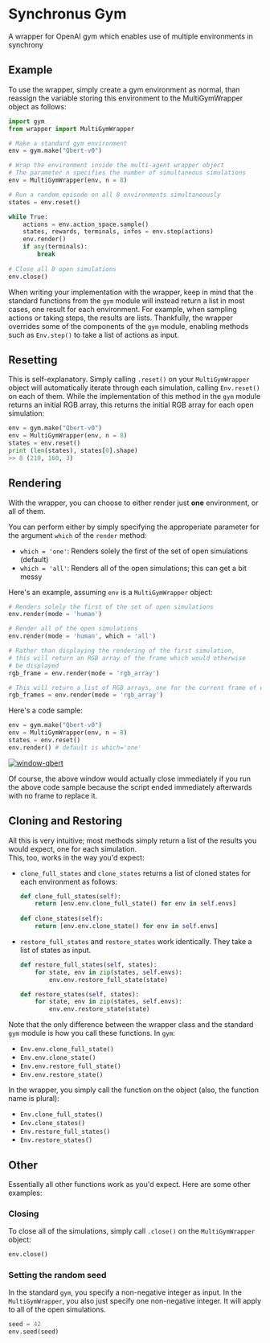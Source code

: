 # Synchronus Gym
A wrapper for OpenAI gym which enables use of multiple environments in synchrony

## Example
To use the wrapper, simply create a gym environment as normal, than reassign the variable storing this environment to the MultiGymWrapper object as follows:
```python
import gym
from wrapper import MultiGymWrapper

# Make a standard gym environment
env = gym.make("Qbert-v0")

# Wrap the environment inside the multi-agent wrapper object
# The parameter n specifies the number of simultaneous simulations
env = MultiGymWrapper(env, n = 8)

# Run a random episode on all 8 environments simultaneously
states = env.reset()

while True:
    actions = env.action_space.sample()
    states, rewards, terminals, infos = env.step(actions)
    env.render()
    if any(terminals):
        break
    
# Close all 8 open simulations
env.close()
```

When writing your implementation with the wrapper, keep in mind that the standard functions from the `gym` module will instead return a list in most cases, one result for each environment. For example, when sampling actions or taking steps, the results are lists. Thankfully, the wrapper overrides some of the components of the `gym` module, enabling methods such as `Env.step()` to take a list of actions as input.

## Resetting
This is self-explanatory. Simply calling `.reset()` on your `MultiGymWrapper` object will automatically iterate through each simulation, calling `Env.reset()` on each of them. While the implementation of this method in the `gym` module returns an initial RGB array, this returns the initial RGB array for each open simulation:
```python
env = gym.make("Qbert-v0")
env = MultiGymWrapper(env, n = 8)
states = env.reset()
print (len(states), states[0].shape)
>> 8 (210, 160, 3)
```

## Rendering
With the wrapper, you can choose to either render just **one** environment, or all of them.

You can perform either by simply specifying the approperiate parameter for the argument `which` of the `render` method:
- `which = 'one'`: Renders solely the first of the set of open simulations (default)
- `which = 'all'`: Renders all of the open simulations; this can get a bit messy

Here's an example, assuming `env` is a `MultiGymWrapper` object:
```python
# Renders solely the first of the set of open simulations
env.render(mode = 'human')

# Render all of the open simulations
env.render(mode = 'human', which = 'all')

# Rather than displaying the rendering of the first simulation,
# this will return an RGB array of the frame which would otherwise
# be displayed
rgb_frame = env.render(mode = 'rgb_array')

# This will return a list of RGB arrays, one for the current frame of each simulation
rgb_frames = env.render(mode = 'rgb_array')
```

Here's a code sample:
```python
env = gym.make("Qbert-v0")
env = MultiGymWrapper(env, n = 8)
states = env.reset()
env.render() # default is which='one'
```
<a href="https://imgbb.com/"><img src="https://i.ibb.co/mTdh37s/window-qbert.png" alt="window-qbert" border="0"></a>

Of course, the above window would actually close immediately if you run the above code sample because the script ended immediately afterwards with no frame to replace it.

## Cloning and Restoring
All this is very intuitive; most methods simply return a list of the results you would expect, one for each simulation. \
This, too, works in the way you'd expect:

- `clone_full_states` and `clone_states` returns a list of cloned states for each environment as follows:
  ```python
  def clone_full_states(self):
      return [env.env.clone_full_state() for env in self.envs]
      
  def clone_states(self):
      return [env.env.clone_state() for env in self.envs]
  ```
  
- `restore_full_states` and `restore_states` work identically. They take a list of states as input.
  ```python
  def restore_full_states(self, states):
      for state, env in zip(states, self.envs):
          env.env.restore_full_state(state)

  def restore_states(self, states):
      for state, env in zip(states, self.envs):
          env.env.restore_state(state)
  ```
  
Note that the only difference between the wrapper class and the standard `gym` module is how you call these functions. In `gym`:
- `Env.env.clone_full_state()`
- `Env.env.clone_state()`
- `Env.env.restore_full_state()`
- `Env.env.restore_state()`

In the wrapper, you simply call the function on the object (also, the function name is plural):
- `Env.clone_full_states()`
- `Env.clone_states()`
- `Env.restore_full_states()`
- `Env.restore_states()`

## Other
Essentially all other functions work as you'd expect. Here are some other examples:
### Closing
To close all of the simulations, simply call `.close()` on the `MultiGymWrapper` object:
```python
env.close()
```
### Setting the random seed
In the standard `gym`, you specify a non-negative integer as input. In the `MultiGymWrapper`, you also just specify one non-negative integer. It will apply to all of the open simulations.
```python
seed = 42
env.seed(seed)
```
